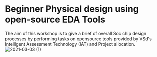 # Beginner Physical design using open-source EDA Tools

The aim of this workshop is to give a brief of overall Soc chip design processes by performing tasks on opensource tools provided by VSd's Intelligent Assessment Technology (IAT) and Project allocation.
![2021-03-03 (1)](https://user-images.githubusercontent.com/71768466/110232157-262d3c80-7f42-11eb-9f34-1e1747259d65.png)



